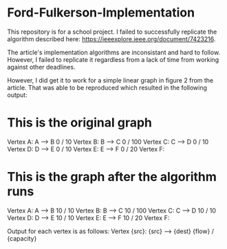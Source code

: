 # Ford-Fulkerson-Implementation

This repository is for a school project. 
I failed to successfully replicate the algorithm described here: 
https://ieeexplore.ieee.org/document/7423216.

The article's implementation algorithms are inconsistant and
hard to follow. However, I failed to replicate it regardless
from a lack of time from working against other deadlines.

However, I did get it to work for a simple linear graph in 
figure 2 from the article. That was able to be reproduced
which resulted in the following output:

# This is the original graph
Vertex A:
	A --> B
	0 / 10
Vertex B:
	B --> C
	0 / 100
Vertex C:
	C --> D
	0 / 10
Vertex D:
	D --> E
	0 / 10
Vertex E:
	E --> F
	0 / 20
Vertex F:


# This is the graph after the algorithm runs
Vertex A:
	A --> B
	10 / 10
Vertex B:
	B --> C
	10 / 100
Vertex C:
	C --> D
	10 / 10
Vertex D:
	D --> E
	10 / 10
Vertex E:
	E --> F
	10 / 20
Vertex F:


Output for each vertex is as follows:
Vertex {src}:
  {src} --> {dest}
  {flow} / {capacity}
